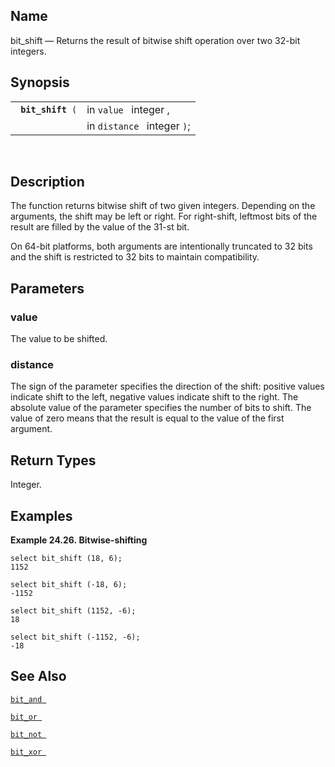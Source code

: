 <div id="fn_bit_shift" class="refentry">

<div class="titlepage">

</div>

<div class="refnamediv">

## Name

bit_shift — Returns the result of bitwise shift operation over two
32-bit integers.

</div>

<div class="refsynopsisdiv">

## Synopsis

<div id="fsyn_bit_shift" class="funcsynopsis">

|                        |                             |
|------------------------|-----------------------------|
| ` `**`bit_shift`**` (` | in `value ` integer ,       |
|                        | in `distance ` integer `)`; |

<div class="funcprototype-spacer">

 

</div>

</div>

</div>

<div id="desc_bit_shift" class="refsect1">

## Description

The function returns bitwise shift of two given integers. Depending on
the arguments, the shift may be left or right. For right-shift, leftmost
bits of the result are filled by the value of the 31-st bit.

On 64-bit platforms, both arguments are intentionally truncated to 32
bits and the shift is restricted to 32 bits to maintain compatibility.

</div>

<div id="params_bit_shift" class="refsect1">

## Parameters

<div id="id81284" class="refsect2">

### value

The value to be shifted.

</div>

<div id="id81287" class="refsect2">

### distance

The sign of the parameter specifies the direction of the shift: positive
values indicate shift to the left, negative values indicate shift to the
right. The absolute value of the parameter specifies the number of bits
to shift. The value of zero means that the result is equal to the value
of the first argument.

</div>

</div>

<div id="ret_bit_shift" class="refsect1">

## Return Types

Integer.

</div>

<div id="examples_bit_shift" class="refsect1">

## Examples

<div id="ex_bit_shift" class="example">

**Example 24.26. Bitwise-shifting**

<div class="example-contents">

``` screen
select bit_shift (18, 6);
1152

select bit_shift (-18, 6);
-1152

select bit_shift (1152, -6);
18

select bit_shift (-1152, -6);
-18
```

</div>

</div>

  

</div>

<div id="seealso_bit_shift" class="refsect1">

## See Also

<a href="fn_bit_and.html" class="link" title="bit_and"><code
class="function">bit_and </code></a>

<a href="fn_bit_or.html" class="link" title="bit_or"><code
class="function">bit_or </code></a>

<a href="fn_bit_not.html" class="link" title="bit_not"><code
class="function">bit_not </code></a>

<a href="fn_bit_xor.html" class="link" title="bit_xor"><code
class="function">bit_xor </code></a>

</div>

</div>
